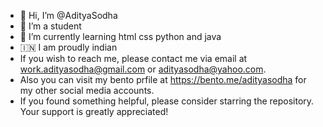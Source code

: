 - 👋 Hi, I’m @AdityaSodha
- 👀 I’m a student
- 🌱 I’m currently learning html css python and java
- 🇮🇳 I am proudly indian
- If you wish to reach me, please contact me via email at work.adityasodha@gmail.com or adityasodha@yahoo.com.
- Also you can visit my bento prfile at https://bento.me/adityasodha for my other social media accounts.
- If you found something helpful, please consider starring the repository. Your support is greatly appreciated!
<!---
AdityaSodha/AdityaSodha is a ✨ special ✨ repository because its `README.md` (this file) appears on your GitHub profile.
You can click the Preview link to take a look at your changes.
--->
